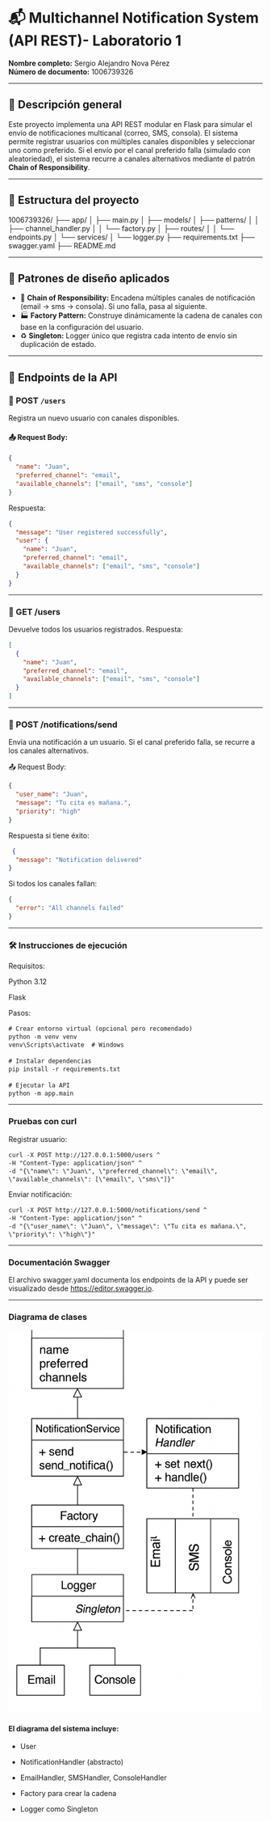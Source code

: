 # 📬 Multichannel Notification System (API REST)- Laboratorio 1

**Nombre completo:** Sergio Alejandro Nova Pérez  
**Número de documento:** 1006739326  

---

## 📝 Descripción general

Este proyecto implementa una API REST modular en Flask para simular el envío de notificaciones multicanal (correo, SMS, consola). El sistema permite registrar usuarios con múltiples canales disponibles y seleccionar uno como preferido. Si el envío por el canal preferido falla (simulado con aleatoriedad), el sistema recurre a canales alternativos mediante el patrón **Chain of Responsibility**.

---

## 🧱 Estructura del proyecto

1006739326/
├── app/
│ ├── main.py
│ ├── models/
│ ├── patterns/
│ │ ├── channel_handler.py
│ │ └── factory.py
│ ├── routes/
│ │ └── endpoints.py
│ └── services/
│ └── logger.py
├── requirements.txt
├── swagger.yaml
├── README.md


---

## 🧠 Patrones de diseño aplicados

- 🔗 **Chain of Responsibility:** Encadena múltiples canales de notificación (email → sms → consola). Si uno falla, pasa al siguiente.
- 🏭 **Factory Pattern:** Construye dinámicamente la cadena de canales con base en la configuración del usuario.
- ♻️ **Singleton:** Logger único que registra cada intento de envío sin duplicación de estado.

---

## 🚀 Endpoints de la API

### 📌 POST `/users`
Registra un nuevo usuario con canales disponibles.

#### 📤 Request Body:
```json
{
  "name": "Juan",
  "preferred_channel": "email",
  "available_channels": ["email", "sms", "console"]
}
```
Respuesta:
```json
{
  "message": "User registered successfully",
  "user": {
    "name": "Juan",
    "preferred_channel": "email",
    "available_channels": ["email", "sms", "console"]
  }
}
```
---
### 📌 GET /users
Devuelve todos los usuarios registrados.
Respuesta:
```json
[
  {
    "name": "Juan",
    "preferred_channel": "email",
    "available_channels": ["email", "sms", "console"]
  }
]

```
---
### 📌 POST /notifications/send

Envía una notificación a un usuario. Si el canal preferido falla, se recurre a los canales alternativos.

📤 Request Body:
```json
{
  "user_name": "Juan",
  "message": "Tu cita es mañana.",
  "priority": "high"
}
```
 Respuesta si tiene éxito:
```json
 {
  "message": "Notification delivered"
}
```

 Si todos los canales fallan:
```json
{
  "error": "All channels failed"
}
```
---
### 🛠️ Instrucciones de ejecución

Requisitos:

Python 3.12

Flask

Pasos:
```
# Crear entorno virtual (opcional pero recomendado)
python -m venv venv
venv\Scripts\activate  # Windows

# Instalar dependencias
pip install -r requirements.txt

# Ejecutar la API
python -m app.main

```
---
### Pruebas con curl

Registrar usuario:
```
curl -X POST http://127.0.0.1:5000/users ^
-H "Content-Type: application/json" ^
-d "{\"name\": \"Juan\", \"preferred_channel\": \"email\", \"available_channels\": [\"email\", \"sms\"]}"
```
Enviar notificación:
```
curl -X POST http://127.0.0.1:5000/notifications/send ^
-H "Content-Type: application/json" ^
-d "{\"user_name\": \"Juan\", \"message\": \"Tu cita es mañana.\", \"priority\": \"high\"}"
```
---
### Documentación Swagger

El archivo swagger.yaml documenta los endpoints de la API y puede ser visualizado desde https://editor.swagger.io.



---
### Diagrama de clases
 ![Diagrama de Clases UML](./Diagram.png)
#### El diagrama del sistema incluye:

- User

- NotificationHandler (abstracto)

- EmailHandler, SMSHandler, ConsoleHandler

- Factory para crear la cadena

- Logger como Singleton
